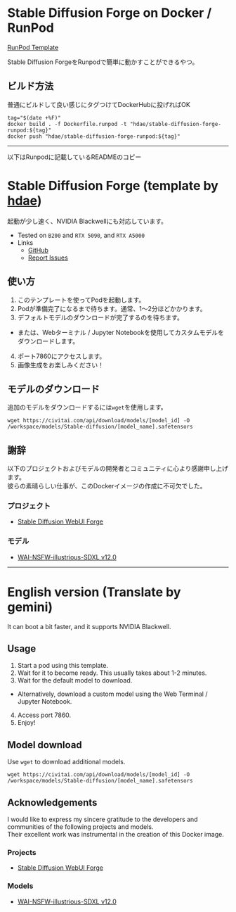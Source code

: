 # Stable Diffusion Forge on Docker / RunPod

[RunPod Template](https://runpod.io/console/deploy?template=whdfh5h5d4&ref=oxrbnozc)

Stable Diffusion ForgeをRunpodで簡単に動かすことができるやつ。

## ビルド方法

普通にビルドして良い感じにタグつけてDockerHubに投げればOK

```
tag="$(date +%F)"
docker build . -f Dockerfile.runpod -t "hdae/stable-diffusion-forge-runpod:${tag}"
docker push "hdae/stable-diffusion-forge-runpod:${tag}"
```

---

以下はRunpodに記載しているREADMEのコピー

# Stable Diffusion Forge (template by [hdae](https://github.com/hdae))

起動が少し速く、NVIDIA Blackwellにも対応しています。

- Tested on `B200` and `RTX 5090`, and `RTX A5000`
- Links
  - [GitHub](https://github.com/hdae/docker-stable-diffusion-forge)
  - [Report Issues](https://github.com/hdae/docker-stable-diffusion-forge/issues)

## 使い方

1. このテンプレートを使ってPodを起動します。
2. Podが準備完了になるまで待ちます。通常、1〜2分ほどかかります。
3. デフォルトモデルのダウンロードが完了するのを待ちます。
  - または、Webターミナル / Jupyter Notebookを使用してカスタムモデルをダウンロードします。
4. ポート7860にアクセスします。
5. 画像生成をお楽しみください！

## モデルのダウンロード

追加のモデルをダウンロードするには`wget`を使用します。

```
wget https://civitai.com/api/download/models/[model_id] -O /workspace/models/Stable-diffusion/[model_name].safetensors
```

## 謝辞

以下のプロジェクトおよびモデルの開発者とコミュニティに心より感謝申し上げます。  
彼らの素晴らしい仕事が、このDockerイメージの作成に不可欠でした。

### プロジェクト

- [Stable Diffusion WebUI Forge](https://github.com/lllyasviel/stable-diffusion-webui-forge)

### モデル

- [WAI-NSFW-illustrious-SDXL v12.0](https://civitai.com/models/827184?modelVersionId=1490781)

---

# English version (Translate by gemini)

It can boot a bit faster, and it supports NVIDIA Blackwell.

## Usage

1. Start a pod using this template.
2. Wait for it to become ready. This usually takes about 1-2 minutes.
3. Wait for the default model to download.
  - Alternatively, download a custom model using the Web Terminal / Jupyter Notebook.
4. Access port 7860.
5. Enjoy!

## Model download

Use `wget` to download additional models.

```
wget https://civitai.com/api/download/models/[model_id] -O /workspace/models/Stable-diffusion/[model_name].safetensors
```

## Acknowledgements

I would like to express my sincere gratitude to the developers and communities of the following projects and models.  
Their excellent work was instrumental in the creation of this Docker image.

### Projects

- [Stable Diffusion WebUI Forge](https://github.com/lllyasviel/stable-diffusion-webui-forge)

### Models

- [WAI-NSFW-illustrious-SDXL v12.0](https://civitai.com/models/827184?modelVersionId=1490781)
